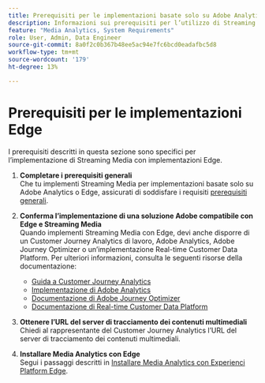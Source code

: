 ```yaml
---
title: Prerequisiti per le implementazioni basate solo su Adobe Analytics
description: Informazioni sui prerequisiti per l’utilizzo di Streaming Media con implementazioni basate solo su Adobe Analytics
feature: "Media Analytics, System Requirements"
role: User, Admin, Data Engineer
source-git-commit: 8a0f2c0b367b48ee5ac94e7fc6bcd0eadafbc5d8
workflow-type: tm+mt
source-wordcount: '179'
ht-degree: 13%

---
```


# Prerequisiti per le implementazioni Edge

I prerequisiti descritti in questa sezione sono specifici per l’implementazione di Streaming Media con implementazioni Edge.

1. **Completare i prerequisiti generali**<br>
Che tu implementi Streaming Media per implementazioni basate solo su Adobe Analytics o Edge, assicurati di soddisfare i requisiti [prerequisiti generali](/help/getting-started/prereqs.md).

1. **Conferma l’implementazione di una soluzione Adobe compatibile con Edge e Streaming Media**<br>
Quando implementi Streaming Media con Edge, devi anche disporre di un Customer Journey Analytics di lavoro, Adobe Analytics, Adobe Journey Optimizer o un’implementazione Real-time Customer Data Platform. Per ulteriori informazioni, consulta le seguenti risorse della documentazione:
   * [Guida a Customer Journey Analytics](https://experienceleague.adobe.com/docs/analytics-platform/using/cja-landing.html?lang=it)
   * [Implementazione di Adobe Analytics](https://experienceleague.adobe.com/docs/analytics/implementation/home.html?lang=it)
   * [Documentazione di Adobe Journey Optimizer](https://experienceleague.adobe.com/docs/journey-optimizer.html?lang=it)
   * [Documentazione di Real-time Customer Data Platform](https://experienceleague.adobe.com/docs/real-time-customer-data-platform.html)

1. **Ottenere l’URL del server di tracciamento dei contenuti multimediali**<br>
Chiedi al rappresentante del Customer Journey Analytics l’URL del server di tracciamento dei contenuti multimediali. <!-- This is the `collection-api-server` URL for the Mobile SDK, the JavaScript SDK, and the non-collection-api tracking server for Roku. Domain names for API implementation is: `[your_namespace].hb-api.omtrdc.net`. -->

1. **Installare Media Analytics con Edge**<br>
Segui i passaggi descritti in [Installare Media Analytics con Experienci Platform Edge](/help/implementation/edge/implementation-edge.md).